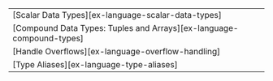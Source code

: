 ||
|--------|
| [Scalar Data Types][ex-language-scalar-data-types] |
| [Compound Data Types: Tuples and Arrays][ex-language-compound-types] |
| [Handle Overflows][ex-language-overflow-handling] |
| [Type Aliases][ex-language-type-aliases] |
